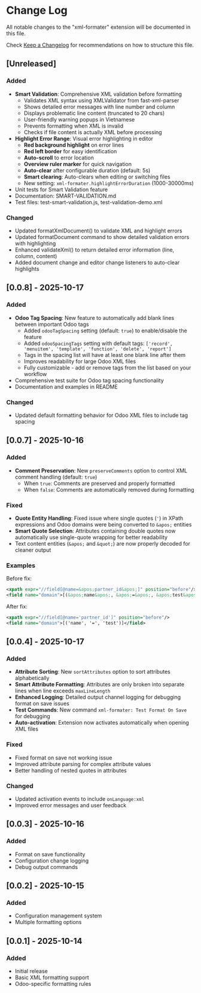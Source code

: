 # Change Log

All notable changes to the "xml-formater" extension will be documented in this file.

Check [Keep a Changelog](http://keepachangelog.com/) for recommendations on how to structure this file.

## [Unreleased]

### Added
- **Smart Validation**: Comprehensive XML validation before formatting
  - Validates XML syntax using XMLValidator from fast-xml-parser
  - Shows detailed error messages with line number and column
  - Displays problematic line content (truncated to 20 chars)
  - User-friendly warning popups in Vietnamese
  - Prevents formatting when XML is invalid
  - Checks if file content is actually XML before processing
- **Highlight Error Range**: Visual error highlighting in editor
  - **Red background highlight** on error lines
  - **Red left border** for easy identification
  - **Auto-scroll** to error location
  - **Overview ruler marker** for quick navigation
  - **Auto-clear** after configurable duration (default: 5s)
  - **Smart clearing**: Auto-clears when editing or switching files
  - New setting: `xml-formater.highlightErrorDuration` (1000-30000ms)
- Unit tests for Smart Validation feature
- Documentation: SMART-VALIDATION.md
- Test files: test-smart-validation.js, test-validation-demo.xml

### Changed
- Updated formatXmlDocument() to validate XML and highlight errors
- Updated formatDocument command to show detailed validation errors with highlighting
- Enhanced validateXml() to return detailed error information (line, column, content)
- Added document change and editor change listeners to auto-clear highlights

## [0.0.8] - 2025-10-17

### Added
- **Odoo Tag Spacing**: New feature to automatically add blank lines between important Odoo tags
  - Added `odooTagSpacing` setting (default: `true`) to enable/disable the feature
  - Added `odooSpacingTags` setting with default tags: `['record', 'menuitem', 'template', 'function', 'delete', 'report']`
  - Tags in the spacing list will have at least one blank line after them
  - Improves readability for large Odoo XML files
  - Fully customizable - add or remove tags from the list based on your workflow
- Comprehensive test suite for Odoo tag spacing functionality
- Documentation and examples in README

### Changed
- Updated default formatting behavior for Odoo XML files to include tag spacing

## [0.0.7] - 2025-10-16

### Added
- **Comment Preservation**: New `preserveComments` option to control XML comment handling (default: `true`)
  - When `true`: Comments are preserved and properly formatted
  - When `false`: Comments are automatically removed during formatting

### Fixed
- **Quote Entity Handling**: Fixed issue where single quotes (`'`) in XPath expressions and Odoo domains were being converted to `&apos;` entities
- **Smart Quote Selection**: Attributes containing double quotes now automatically use single-quote wrapping for better readability
- Text content entities (`&apos;` and `&quot;`) are now properly decoded for cleaner output

### Examples
Before fix:
```xml
<xpath expr="//field[@name=&apos;partner_id&apos;]" position="before"/>
<field name="domain">[(&apos;name&apos;, &apos;=&apos;, &apos;test&apos;)]</field>
```

After fix:
```xml
<xpath expr="//field[@name='partner_id']" position="before"/>
<field name="domain">[('name', '=', 'test')]</field>
```

## [0.0.4] - 2025-10-17

### Added
- **Attribute Sorting**: New `sortAttributes` option to sort attributes alphabetically
- **Smart Attribute Formatting**: Attributes are only broken into separate lines when line exceeds `maxLineLength`
- **Enhanced Logging**: Detailed output channel logging for debugging format on save issues
- **Test Commands**: New command `xml-formater: Test Format On Save` for debugging
- **Auto-activation**: Extension now activates automatically when opening XML files

### Fixed
- Fixed format on save not working issue
- Improved attribute parsing for complex attribute values
- Better handling of nested quotes in attributes

### Changed
- Updated activation events to include `onLanguage:xml`
- Improved error messages and user feedback

## [0.0.3] - 2025-10-16

### Added
- Format on save functionality
- Configuration change logging
- Debug output commands

## [0.0.2] - 2025-10-15

### Added
- Configuration management system
- Multiple formatting options

## [0.0.1] - 2025-10-14

### Added
- Initial release
- Basic XML formatting support
- Odoo-specific formatting rules